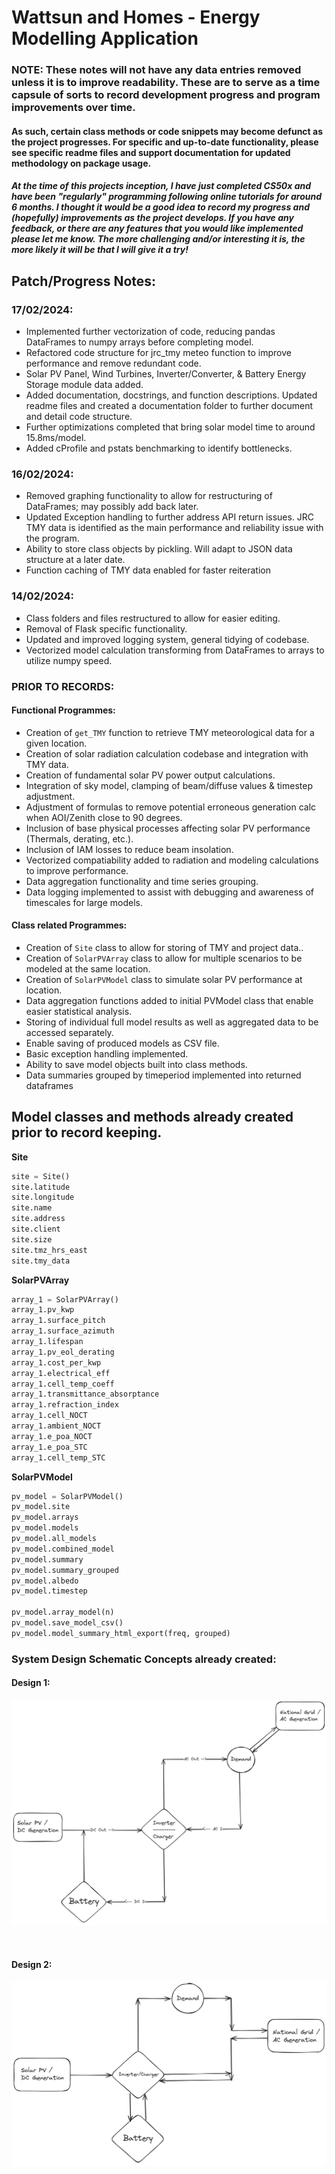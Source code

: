 # Wattsun and Homes - Energy Modelling Application

### **NOTE:** These notes will not have any data entries removed unless it is to improve readability. These are to serve as a time capsule of sorts to record development progress and program improvements over time. 

#### As such, certain class methods or code snippets may become defunct as the project progresses. For specific and up-to-date functionality, please see specific readme files and support documentation for updated methodology on package usage.

##### At the time of this projects inception, I have just completed CS50x and have been "regularly" programming following online tutorials for around 6 months. I thought it would be a good idea to record my progress and (hopefully) improvements as the project develops. If you have any feedback, or there are any features that you would like implemented please let me know. The more challenging and/or interesting it is, the more likely it will be that I will give it a try!

## Patch/Progress Notes:

### **17/02/2024:**
- Implemented further vectorization of code, reducing pandas DataFrames to numpy arrays before completing model.
- Refactored code structure for jrc_tmy meteo function to improve performance and remove redundant code.
- Solar PV Panel, Wind Turbines, Inverter/Converter, & Battery Energy Storage module data added.
- Added documentation, docstrings, and function descriptions. Updated readme files and created a documentation folder to further document and detail code structure.
- Further optimizations completed that bring solar model time to around 15.8ms/model.
- Added cProfile and pstats benchmarking to identify bottlenecks.

### **16/02/2024:**
- Removed graphing functionality to allow for restructuring of DataFrames; may possibly add back later.
- Updated Exception handling to further address API return issues. JRC TMY data is identified as the main performance and reliability issue with the program.
- Ability to store class objects by pickling. Will adapt to JSON data structure at a later date.
- Function caching of TMY data enabled for faster reiteration

### **14/02/2024:**
- Class folders and files restructured to allow for easier editing.
- Removal of Flask specific functionality.
- Updated and improved logging system, general tidying of codebase.
- Vectorized model calculation transforming from DataFrames to arrays to utilize numpy speed.

### **PRIOR TO RECORDS:**
#### **Functional Programmes:**
- Creation of `get_TMY` function to retrieve TMY meteorological data for a given location.
- Creation of solar radiation calculation codebase and integration with TMY data.
- Creation of fundamental solar PV power output calculations.
- Integration of sky model, clamping of beam/diffuse values & timestep adjustment.
- Adjustment of formulas to remove potential erroneous generation calc when AOI/Zenith close to 90 degrees.
- Inclusion of base physical processes affecting solar PV performance (Thermals, derating, etc.).
- Inclusion of IAM losses to reduce beam insolation.
- Vectorized compatiability added to radiation and modeling calculations to improve performance.
- Data aggregation functionality and time series grouping.
- Data logging implemented to assist with debugging and awareness of timescales for large models.

#### **Class related Programmes:**
- Creation of `Site` class to allow for storing of TMY and project data..
- Creation of `SolarPVArray` class to allow for multiple scenarios to be modeled at the same location.
- Creation of `SolarPVModel` class to simulate solar PV performance at location.
- Data aggregation functions added to initial PVModel class that enable easier statistical analysis.
- Storing of individual full model results as well as aggregated data to be accessed separately.
- Enable saving of produced models as CSV file.
- Basic exception handling implemented.
- Ability to save model objects built into class methods.
- Data summaries grouped by timeperiod implemented into returned dataframes

## Model classes and methods already created prior to record keeping.

**Site**
```python
site = Site()
site.latitude
site.longitude
site.name
site.address
site.client
site.size
site.tmz_hrs_east
site.tmy_data
```

**SolarPVArray**
```python
array_1 = SolarPVArray()
array_1.pv_kwp
array_1.surface_pitch
array_1.surface_azimuth
array_1.lifespan
array_1.pv_eol_derating
array_1.cost_per_kwp
array_1.electrical_eff
array_1.cell_temp_coeff
array_1.transmittance_absorptance
array_1.refraction_index
array_1.cell_NOCT
array_1.ambient_NOCT
array_1.e_poa_NOCT
array_1.e_poa_STC
array_1.cell_temp_STC
```

**SolarPVModel**
```python
pv_model = SolarPVModel()
pv_model.site
pv_model.arrays
pv_model.models
pv_model.all_models
pv_model.combined_model
pv_model.summary
pv_model.summary_grouped
pv_model.albedo
pv_model.timestep

pv_model.array_model(n)
pv_model.save_model_csv()
pv_model.model_summary_html_export(freq, grouped)
```


### **System Design Schematic Concepts already created:**
#### **Design 1:**
![alt text](<static/Solar_Model_Technical_Diagram_2.png>)

<br>

#### **Design 2:**
![alt text](<static/Solar_Model_Technical_Diagram_1.png>)